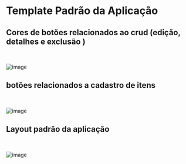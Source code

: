 # Template Padrão da Aplicação

<h2> Cores de botões relacionados ao crud (edição, detalhes e exclusão )</h2><br>

![image](https://github.com/user-attachments/assets/78b30843-4e41-44be-9c7d-d9831f71aedc)

<h2> botões relacionados a cadastro de itens </h2><br>

![image](https://github.com/user-attachments/assets/36a35bfe-df53-45b5-b3e8-98991bd5dba3)

<h2> Layout padrão da aplicação </h2><br>

![image](https://github.com/user-attachments/assets/ea8e9cd6-a878-4627-8e23-ba8344f5859d)
